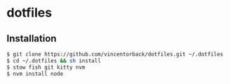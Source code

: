 # dotfiles

## Installation

```sh
$ git clone https://github.com/vincentorback/dotfiles.git ~/.dotfiles
$ cd ~/.dotfiles && sh install
$ stow fish git kitty nvm
$ nvm install node
```
